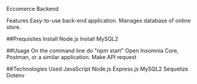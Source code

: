 Eccomerce Backend 



Features
Easy-to-use back-end application.
Manages database of online store.

##Prequisites
Install Node.js
Install MySQL2

##Usage
On the command line do "npm start"
Open Insomnia Core, Postman, or a similar application.
Make API request

##Technologies Used
JavaScript
Node.js
Express.js
MySQL2
Sequelize
Dotenv

